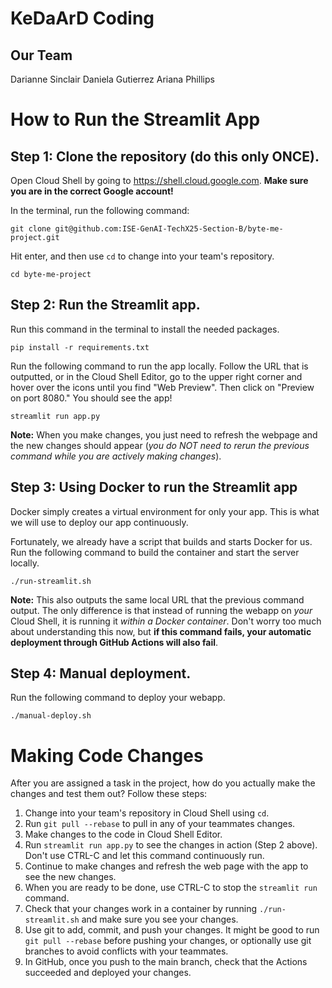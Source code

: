 # KeDaArD Coding

## Our Team

Darianne Sinclair
Daniela Gutierrez
Ariana Phillips

# How to Run the Streamlit App

## Step 1: Clone the repository (do this only ONCE).

Open Cloud Shell by going to https://shell.cloud.google.com. **Make sure you are in the correct Google account!**

In the terminal, run the following command:

```shell
git clone git@github.com:ISE-GenAI-TechX25-Section-B/byte-me-project.git
```

Hit enter, and then use `cd` to change into your team's repository.

```shell
cd byte-me-project
```

## Step 2: Run the Streamlit app.

Run this command in the terminal to install the needed packages.

```shell
pip install -r requirements.txt
```

Run the following command to run the app locally. Follow the URL that is outputted, or in the Cloud Shell Editor, go to the upper right corner and hover over the icons until you find "Web Preview". Then click on "Preview on port 8080." You should see the app!

```shell
streamlit run app.py
```

**Note:** When you make changes, you just
need to refresh the webpage and the new changes should appear (*you do NOT need to rerun the previous command while you are actively making changes*).

## Step 3: Using Docker to run the Streamlit app

Docker simply creates a virtual environment for only your app. This is what we will use to
deploy our app continuously.

Fortunately, we already have a script that builds and starts Docker for us. Run the 
following command to build the container and start the server locally.

```shell
./run-streamlit.sh
```
**Note:** This also outputs the same local URL that the previous command output. The only difference is that instead of running the webapp on *your* Cloud Shell, it is running it *within a Docker container*. Don't worry too much about understanding this now, but **if this command fails, your automatic deployment through GitHub Actions will also fail**.

## Step 4: Manual deployment.

Run the following command to deploy your webapp.

```shell
./manual-deploy.sh
```

# Making Code Changes

After you are assigned a task in the project, how do you actually make the changes and test them out? Follow these steps:

1. Change into your team's repository in Cloud Shell using `cd`.
2. Run `git pull --rebase` to pull in any of your teammates changes.
3. Make changes to the code in Cloud Shell Editor.
4. Run `streamlit run app.py` to see the changes in action (Step 2 above). Don't use CTRL-C and let this command continuously run.
5. Continue to make changes and refresh the web page with the app to see the new changes.
6. When you are ready to be done, use CTRL-C to stop the `streamlit run` command.
7. Check that your changes work in a container by running `./run-streamlit.sh` and make sure you see your changes.
8. Use git to add, commit, and push your changes. It might be good to run `git pull --rebase` before pushing your changes, or optionally use git branches to avoid conflicts with your teammates.
9. In GitHub, once you push to the main branch, check that the Actions succeeded and deployed your changes.
